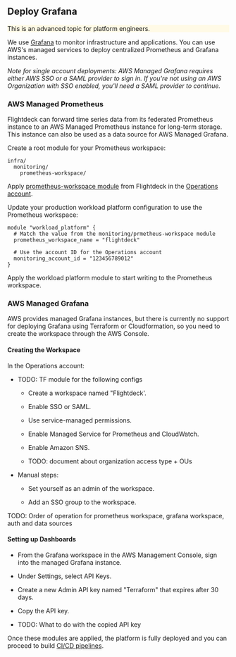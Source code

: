 
## Deploy Grafana

<div class="panel" style="background-color: #FFFAE6;border-width: 1px;">

<div class="panelContent" style="background-color: #FFFAE6;">

This is an advanced topic for platform engineers.

</div>

</div>

We use [Grafana](https://grafana.com/) to monitor infrastructure and
applications. You can use AWS's managed services to deploy centralized
Prometheus and Grafana instances.

*Note for single account deployments: AWS Managed Grafana requires
either AWS SSO or a SAML provider to sign in. If you're not using an AWS
Organization with SSO enabled, you'll need a SAML provider to continue.*

### AWS Managed Prometheus

Flightdeck can forward time series data from its federated Prometheus
instance to an AWS Managed Prometheus instance for long-term storage.
This instance can also be used as a data source for AWS Managed Grafana.

Create a root module for your Prometheus workspace:

```
infra/
  monitoring/
    prometheus-workspace/
```

Apply [prometheus-workspace
module](https://github.com/thoughtbot/flightdeck/tree/main/aws/prometheus-workspace)
from Flightdeck in the [Operations
account](#aws-accounts).

Update your production workload platform configuration to use the
Prometheus workspace:

```
module "workload_platform" {
  # Match the value from the monitoring/prmetheus-workspace module
  prometheus_workspace_name = "flightdeck"

  # Use the account ID for the Operations account
  monitoring_account_id = "123456789012"
}
```

Apply the workload platform module to start writing to the Prometheus
workspace.

### AWS Managed Grafana

AWS provides managed Grafana instances, but there is currently no
support for deploying Grafana using Terraform or Cloudformation, so you
need to create the workspace through the AWS Console.

#### Creating the Workspace

In the Operations account:

  - TODO: TF module for the following configs
    
      - Create a workspace named "Flightdeck'.
    
      - Enable SSO or SAML.
    
      - Use service-managed permissions.
    
      - Enable Managed Service for Prometheus and CloudWatch.
    
      - Enable Amazon SNS.
    
      - TODO: document about organization access type + OUs

  - Manual steps:
    
      - Set yourself as an admin of the workspace.
    
      - Add an SSO group to the workspace.

TODO: Order of operation for prometheus workspace, grafana workspace,
auth and data sources

#### Setting up Dashboards

  - From the Grafana workspace in the AWS Management Console, sign into
    the managed Grafana instance.

  - Under Settings, select API Keys.

  - Create a new Admin API key named "Terraform" that expires after 30
    days.

  - Copy the API key.

  - TODO: What to do with the copied API key

Once these modules are applied, the platform is fully deployed and you
can proceed to build [CI/CD
pipelines](https://mission-control.thoughtbot.com/branch/main/aws/book/admin/cicd.html).
